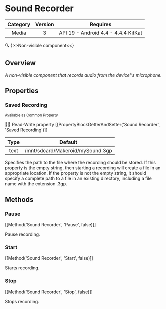 # Sound Recorder

| Category | Version | Requires |
|:--------:|:-------:|:--------:|
|Media|3|API 19 - Android 4.4 - 4.4.4 KitKat|

:mag: {>>Non-visible component<<}

## Overview

_A non-visible component that records audio from the device''s microphone._

## Properties

### Saved Recording

<small>Available as Common Property</small>

:eyes::pencil: Read-Write property
[[PropertyBlockGetterAndSetter('Sound Recorder', 'Saved Recording')]]

| Type | Default |
|:----:|:-------:|
|text|/mnt/sdcard/Makeroid/mySound.3gp|

Specifies the path to the file where the recording should be stored. If this property is the empty string, then starting a recording will create a file in an appropriate location.  If the property is not the empty string, it should specify a complete path to a file in an existing directory, including a file name with the extension .3gp.

## Methods

### Pause



[[Method('Sound Recorder', 'Pause', false)]]

Pause recording.

### Start



[[Method('Sound Recorder', 'Start', false)]]

Starts recording.

### Stop



[[Method('Sound Recorder', 'Stop', false)]]

Stops recording.